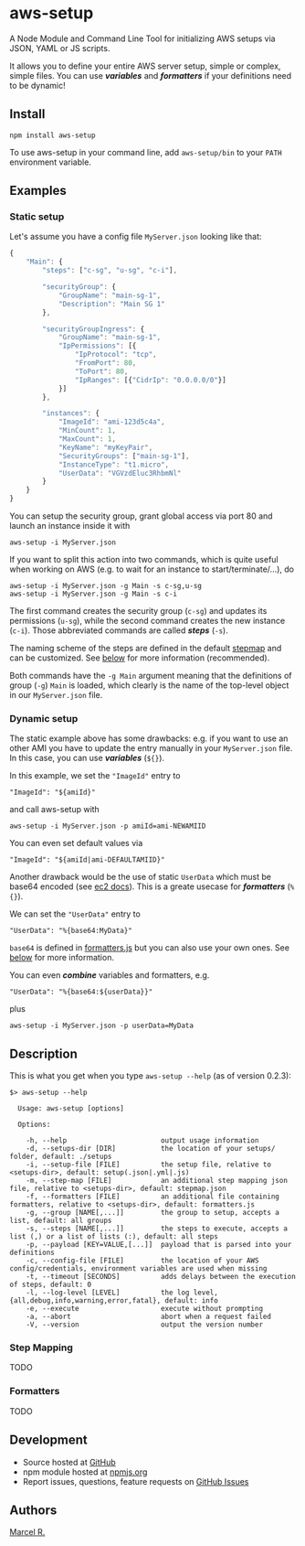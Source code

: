 # aws-setup

A Node Module and Command Line Tool for initializing AWS setups via JSON, YAML or JS scripts.

It allows you to define your entire AWS server setup, simple or complex, simple files.
You can use ___variables___ and ___formatters___ if your definitions need to be dynamic!



## Install

```
npm install aws-setup
```

To use aws-setup in your command line, add `aws-setup/bin` to your `PATH` environment variable.


## Examples

### Static setup

Let's assume you have a config file `MyServer.json` looking like that:

```javascript
{
    "Main": {
        "steps": ["c-sg", "u-sg", "c-i"],

        "securityGroup": {
            "GroupName": "main-sg-1",
            "Description": "Main SG 1"
        },

        "securityGroupIngress": {
            "GroupName": "main-sg-1",
            "IpPermissions": [{
                "IpProtocol": "tcp",
                "FromPort": 80,
                "ToPort": 80,
                "IpRanges": [{"CidrIp": "0.0.0.0/0"}]
            }]
        },

        "instances": {
            "ImageId": "ami-123d5c4a",
            "MinCount": 1,
            "MaxCount": 1,
            "KeyName": "myKeyPair",
            "SecurityGroups": ["main-sg-1"],
            "InstanceType": "t1.micro",
            "UserData": "VGVzdEluc3RhbmNl"
        }
    }
}
```

You can setup the security group, grant global access via port 80 and launch an instance inside it with

```
aws-setup -i MyServer.json
```

If you want to split this action into two commands, which is quite useful when working on AWS (e.g. to wait for an instance to start/terminate/...), do

```
aws-setup -i MyServer.json -g Main -s c-sg,u-sg
aws-setup -i MyServer.json -g Main -s c-i
```

The first command creates the security group (`c-sg`) and updates its permissions (`u-sg`), while the second command creates the new instance (`c-i`). Those abbreviated commands are called ___steps___ (`-s`).

The naming scheme of the steps are defined in the default [stepmap](https://github.com/riga/aws-setup/blob/master/stepmap.json) and can be customized. See [below](#stepmap) for more information (recommended).


Both commands have the `-g Main` argument meaning that the definitions of group (`-g`) `Main` is loaded, which clearly is the name of the top-level object in our `MyServer.json` file.


### Dynamic setup

The static example above has some drawbacks: e.g. if you want to use an other AMI you have to update the entry manually in your `MyServer.json` file. In this case, you can use ___variables___ (`${}`).

In this example, we set the `"ImageId"` entry to

```
"ImageId": "${amiId}"
```

and call aws-setup with

```
aws-setup -i MyServer.json -p amiId=ami-NEWAMIID
```

You can even set default values via

```
"ImageId": "${amiId|ami-DEFAULTAMIID}"
```

Another drawback would be the use of static `UserData` which must be base64 encoded (see [ec2 docs](http://docs.aws.amazon.com/AWSJavaScriptSDK/latest/AWS/EC2.html#runInstances-property)). This is a greate usecase for ___formatters___ (`%{}`).

We can set the `"UserData"` entry to

```
"UserData": "%{base64:MyData}"
```

`base64` is defined in [formatters.js](https://github.com/riga/aws-setup/blob/master/lib/formatters.js) but you can also use your own ones. See [below](#formatters) for more information.

You can even ___combine___ variables and formatters, e.g.

```
"UserData": "%{base64:${userData}}"
```

plus

```
aws-setup -i MyServer.json -p userData=MyData
```


## Description

This is what you get when you type `aws-setup --help` (as of version 0.2.3):

```
$> aws-setup --help

  Usage: aws-setup [options]

  Options:

    -h, --help                       output usage information
    -d, --setups-dir [DIR]           the location of your setups/ folder, default: ./setups
    -i, --setup-file [FILE]          the setup file, relative to <setups-dir>, default: setup(.json|.yml|.js)
    -m, --step-map [FILE]            an additional step mapping json file, relative to <setups-dir>, default: stepmap.json
    -f, --formatters [FILE]          an additional file containing formatters, relative to <setups-dir>, default: formatters.js
    -g, --group [NAME[,...]]         the group to setup, accepts a list, default: all groups
    -s, --steps [NAME[,...]]         the steps to execute, accepts a list (,) or a list of lists (:), default: all steps
    -p, --payload [KEY=VALUE,[...]]  payload that is parsed into your definitions
    -c, --config-file [FILE]         the location of your AWS config/credentials, environment variables are used when missing
    -t, --timeout [SECONDS]          adds delays between the execution of steps, default: 0
    -l, --log-level [LEVEL]          the log level, {all,debug,info,warning,error,fatal}, default: info
    -e, --execute                    execute without prompting
    -a, --abort                      abort when a request failed
    -V, --version                    output the version number
```

### <a name="stepmap"></a>Step Mapping

TODO

### <a name="formatters"></a>Formatters

TODO


## Development

- Source hosted at [GitHub](https://github.com/riga/aws-setup)
- npm module hosted at [npmjs.org](https://www.npmjs.org/package/aws-setup)
- Report issues, questions, feature requests on
[GitHub Issues](https://github.com/riga/aws-setup/issues)


## Authors

[Marcel R.](https://github.com/riga)

